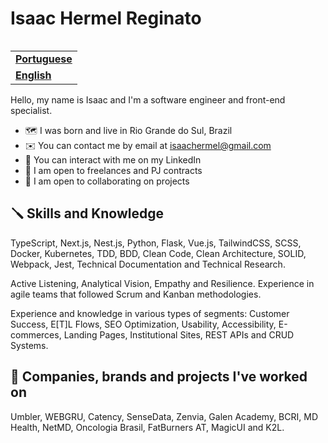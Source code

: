 <h1 align="left">Isaac Hermel Reginato</h1>

<table align="right">
  <tr>
    <td>
      <strong>
        <a href="README.md">Portuguese</a>
      </strong>
    </td>
  </tr>
  <tr>
    <td>
      <strong>
        <a href="README-EN.md">English</a>
      </strong>
    </td>
  </tr>
</table>

Hello, my name is Isaac and I'm a software engineer and front-end specialist.

- 🗺️ I was born and live in Rio Grande do Sul, Brazil
- ✉️ You can contact me by email at isaachermel@gmail.com
- 💼 You can interact with me on my LinkedIn
- 💼 I am open to freelances and PJ contracts
- 🤝 I am open to collaborating on projects

## 🪛 Skills and Knowledge
TypeScript, Next.js, Nest.js, Python, Flask, Vue.js, TailwindCSS, SCSS, Docker, Kubernetes, TDD, BDD, Clean Code, Clean Architecture, SOLID, Webpack, Jest, Technical Documentation and Technical Research.

Active Listening, Analytical Vision, Empathy and Resilience. Experience in agile teams that followed Scrum and Kanban methodologies.

Experience and knowledge in various types of segments: Customer Success, E[T]L Flows, SEO Optimization, Usability, Accessibility, E-commerces, Landing Pages, Institutional Sites, REST APIs and CRUD Systems.

## 💼 Companies, brands and projects I've worked on
Umbler, WEBGRU, Catency, SenseData, Zenvia, Galen Academy, BCRI, MD Health, NetMD, Oncologia Brasil, FatBurners AT, MagicUI and K2L.
